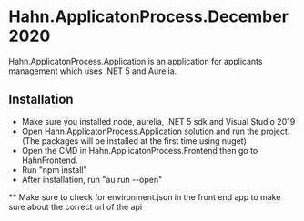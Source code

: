 # Hahn.ApplicatonProcess.December2020

Hahn.ApplicatonProcess.Application is an application for applicants management which uses .NET 5 and Aurelia.

## Installation

- Make sure you installed node, aurelia, .NET 5 sdk and Visual Studio 2019
- Open Hahn.ApplicatonProcess.Application solution and run the project. (The packages will be installed at the first time using nuget)
- Open the CMD in Hahn.ApplicatonProcess.Frontend then go to HahnFrontend.
- Run "npm install"
- After installation, run "au run --open"

\*\* Make sure to check for environment.json in the front end app to make sure about the correct url of the api
